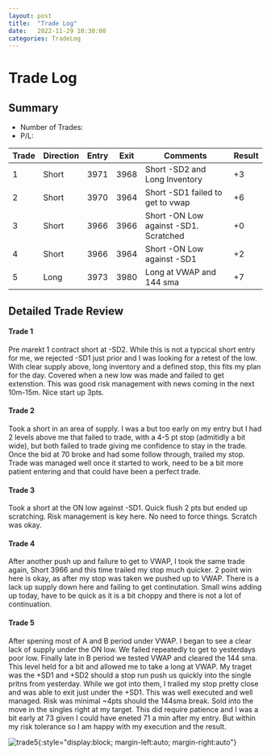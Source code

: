 ```yaml
---
layout: post
title:  "Trade Log"
date:   2022-11-29 10:30:00
categories: TradeLog
---
```

# Trade Log
## Summary
- Number of Trades: 
- P/L: 

| Trade | Direction | Entry | Exit | Comments                              | Result |
|-------|-----------|-------|------|---------------------------------------|--------|
| 1     | Short     | 3971  | 3968 | Short -SD2 and Long Inventory         | +3     |
| 2     | Short     | 3970  | 3964 | Short -SD1 failed to get to vwap      | +6     |
| 3     | Short     | 3966  | 3966 | Short -ON Low against -SD1. Scratched | +0     |
| 4     | Short     | 3966  | 3964 | Short -ON Low against -SD1            | +2     |
| 5     | Long      | 3973  | 3980 | Long at VWAP and 144 sma              | +7     |

## Detailed Trade Review

#### Trade 1
Pre marekt 1 contract short at -SD2. While this is not a typcical short entry for me, we rejected -SD1 just prior and I was looking for a retest of the low. With clear supply above, long inventory and a defined stop, this fits my plan for the day.  Covered when a new low was made and failed to get extenstion. This was good risk management with news coming in the next 10m-15m. Nice start up 3pts. 

#### Trade 2
Took a short in an area of supply. I was a but too early on my entry but I had 2 levels above me that failed to trade, with a 4-5 pt stop (admitidly a bit wide), but both failed to trade giving me confidence to stay in the trade. Once the bid at 70 broke and had some follow through, trailed my stop. Trade was managed well once it started to work, need to be a bit more patient entering and that could have been a perfect trade.

#### Trade 3
Took a short at the ON low against -SD1. Quick flush 2 pts but ended up scratching.  Risk management is key here. No need to force things. Scratch was okay.

#### Trade 4
After another push up and failure to get to VWAP, I took the same trade again, Short 3966 and this time trailed my stop much quicker. 2 point win here is okay, as after my stop was taken we pushed up to VWAP. There is a lack up supply down here and failing to get continutation.  Small wins adding up today, have to be quick as it is a bit choppy and there is not a lot of continuation.

#### Trade 5
After spening most of A and B period under VWAP. I began to see a clear lack of supply under the ON low. We failed repeatedly to get to yesterdays poor low. Finally late in B period we tested VWAP and cleared the 144 sma. This level held for a bit and allowed me to take a long at VWAP. My traget was the +SD1 and +SD2 should a stop run push us quickly into the single pritns from yesterday. While we got into them, I trailed my stop pretty close and was able to exit just under the +SD1. This was well executed and well managed. Risk was minimal ~4pts should the 144sma break. Sold into the move in the singles right at my target. This did require patience and I was a bit early at 73 given I could have eneted 71 a min after my entry. But within my risk tolerance so I am happy with my execution and the result.  

![trade5](../assets/2022-11-29_5.png){:style="display:block; margin-left:auto; margin-right:auto"}


